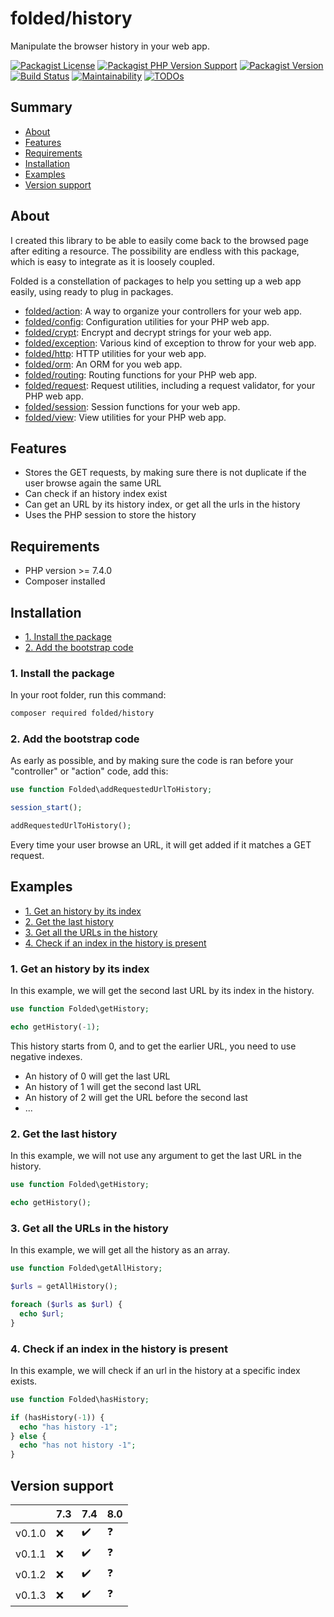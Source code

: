 # folded/history

Manipulate the browser history in your web app.

[![Packagist License](https://img.shields.io/packagist/l/folded/history)](https://github.com/folded-php/history/blob/master/LICENSE) [![Packagist PHP Version Support](https://img.shields.io/packagist/php-v/folded/history)](https://github.com/folded-php/history/blob/master/composer.json#L14) [![Packagist Version](https://img.shields.io/packagist/v/folded/history)](https://packagist.org/packages/folded/history) [![Build Status](https://travis-ci.com/folded-php/history.svg?branch=master)](https://travis-ci.com/folded-php/history) [![Maintainability](https://api.codeclimate.com/v1/badges/388dfdab788e0321f001/maintainability)](https://codeclimate.com/github/folded-php/history/maintainability) [![TODOs](https://img.shields.io/endpoint?url=https://api.tickgit.com/badge?repo=github.com/folded-php/history)](https://www.tickgit.com/browse?repo=github.com/folded-php/history)

## Summary

- [About](#about)
- [Features](#features)
- [Requirements](#requirements)
- [Installation](#installation)
- [Examples](#examples)
- [Version support](#version-support)

## About

I created this library to be able to easily come back to the browsed page after editing a resource. The possibility are endless with this package, which is easy to integrate as it is loosely coupled.

Folded is a constellation of packages to help you setting up a web app easily, using ready to plug in packages.

- [folded/action](https://github.com/folded-php/action): A way to organize your controllers for your web app.
- [folded/config](https://github.com/folded-php/config): Configuration utilities for your PHP web app.
- [folded/crypt](https://github.com/folded-php/crypt): Encrypt and decrypt strings for your web app.
- [folded/exception](https://github.com/folded-php/exception): Various kind of exception to throw for your web app.
- [folded/http](https://github.com/folded-php/http): HTTP utilities for your web app.
- [folded/orm](https://github.com/folded-php/orm): An ORM for you web app.
- [folded/routing](https://github.com/folded-php/routing): Routing functions for your PHP web app.
- [folded/request](https://github.com/folded-php/request): Request utilities, including a request validator, for your PHP web app.
- [folded/session](https://github.com/folded-php/session): Session functions for your web app.
- [folded/view](https://github.com/folded-php/view): View utilities for your PHP web app.

## Features

- Stores the GET requests, by making sure there is not duplicate if the user browse again the same URL
- Can check if an history index exist
- Can get an URL by its history index, or get all the urls in the history
- Uses the PHP session to store the history

## Requirements

- PHP version >= 7.4.0
- Composer installed

## Installation

- [1. Install the package](#1-install-the-package)
- [2. Add the bootstrap code](#2-add-the-bootstrap-code)

### 1. Install the package

In your root folder, run this command:

```bash
composer required folded/history
```

### 2. Add the bootstrap code

As early as possible, and by making sure the code is ran before your "controller" or "action" code, add this:

```php
use function Folded\addRequestedUrlToHistory;

session_start();

addRequestedUrlToHistory();
```

Every time your user browse an URL, it will get added if it matches a GET request.

## Examples

- [1. Get an history by its index](#1-get-an-history-by-its-index)
- [2. Get the last history](#2-get-the-last-history)
- [3. Get all the URLs in the history](#3-get-all-the-ur-ls-in-the-history)
- [4. Check if an index in the history is present](#4-check-if-an-index-in-the-history-is-present)

### 1. Get an history by its index

In this example, we will get the second last URL by its index in the history.

```php
use function Folded\getHistory;

echo getHistory(-1);
```

This history starts from 0, and to get the earlier URL, you need to use negative indexes.

- An history of 0 will get the last URL
- An history of 1 will get the second last URL
- An history of 2 will get the URL before the second last
- ...

### 2. Get the last history

In this example, we will not use any argument to get the last URL in the history.

```php
use function Folded\getHistory;

echo getHistory();
```

### 3. Get all the URLs in the history

In this example, we will get all the history as an array.

```php
use function Folded\getAllHistory;

$urls = getAllHistory();

foreach ($urls as $url) {
  echo $url;
}
```

### 4. Check if an index in the history is present

In this example, we will check if an url in the history at a specific index exists.

```php
use function Folded\hasHistory;

if (hasHistory(-1)) {
  echo "has history -1";
} else {
  echo "has not history -1";
}
```

## Version support

|        | 7.3 | 7.4 | 8.0 |
| ------ | --- | --- | --- |
| v0.1.0 | ❌  | ✔️  | ❓  |
| v0.1.1 | ❌  | ✔️  | ❓  |
| v0.1.2 | ❌  | ✔️  | ❓  |
| v0.1.3 | ❌  | ✔️  | ❓  |
